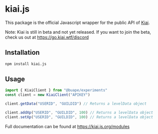 # kiai.js

This package is the official Javascript wrapper for the public API of [Kiai](https://kiaibot.com).

Note: Kiai is still in beta and not yet released. If you want to join the beta, check us out at https://go.kiai.wtf/discord

## Installation

```bash
npm install kiai.js
```

## Usage

```js
import { KiaiClient } from "@buape/experiments"
const client = new KiaiClient("APIKEY")

client.getData("USERID", "GUILDID") // Returns a levelData object

client.addXp("USERID", "GUILDID", 100) // Returns a levelData object
client.setXp("USERID", "GUILDID", 100) // Returns a levelData object
```

Full documentation can be found at https://kiai.js.org/modules
